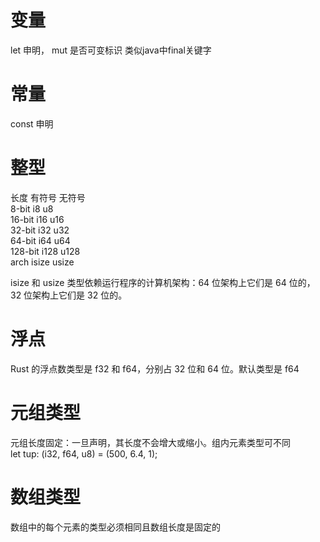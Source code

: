 # 变量
let 申明， mut 是否可变标识 类似java中final关键字

# 常量
const 申明

# 整型
长度	有符号	无符号  
8-bit	i8	u8  
16-bit	i16	u16  
32-bit	i32	u32  
64-bit	i64	u64  
128-bit	i128	u128  
arch	isize	usize  

isize 和 usize 类型依赖运行程序的计算机架构：64 位架构上它们是 64 位的，32 位架构上它们是 32 位的。  

#  浮点
Rust 的浮点数类型是 f32 和 f64，分别占 32 位和 64 位。默认类型是 f64   

# 元组类型
元组长度固定：一旦声明，其长度不会增大或缩小。组内元素类型可不同    
let tup: (i32, f64, u8) = (500, 6.4, 1);    

# 数组类型 
数组中的每个元素的类型必须相同且数组长度是固定的  

